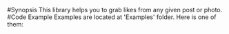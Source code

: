 #Synopsis
This library helps you to grab likes from any given post or photo.
#Code Example
Examples are located at 'Examples' folder. Here is one of them:
<code>
</code>
